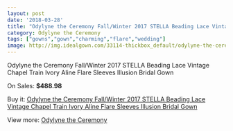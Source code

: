 ```yaml
---
layout: post
date: '2018-03-28'
title: "Odylyne the Ceremony Fall/Winter 2017 STELLA Beading Lace Vintage Chapel Train Ivory Aline Flare Sleeves Illusion Bridal Gown"
category: Odylyne the Ceremony
tags: ["gowns","gown","charming","flare","wedding"]
image: http://img.idealgown.com/33114-thickbox_default/odylyne-the-ceremony-fall-winter-2017-stella-beading-lace-vintage-chapel-train-ivory-aline-flare-sleeves-illusion-bridal-gown.jpg
---
```

Odylyne the Ceremony Fall/Winter 2017 STELLA Beading Lace Vintage Chapel Train Ivory Aline Flare Sleeves Illusion Bridal Gown

On Sales: **$488.98**
<a href="https://www.idealgown.com/en/odylyne-the-ceremony/11806-odylyne-the-ceremony-fall-winter-2017-stella-beading-lace-vintage-chapel-train-ivory-aline-flare-sleeves-illusion-bridal-gown.html"><amp-img layout="responsive" width="600" height="600" src="//img.idealgown.com/33114-thickbox_default/odylyne-the-ceremony-fall-winter-2017-stella-beading-lace-vintage-chapel-train-ivory-aline-flare-sleeves-illusion-bridal-gown.jpg" alt="Odylyne the Ceremony Fall/Winter 2017 STELLA Beading Lace Vintage Chapel Train Ivory Aline Flare Sleeves Illusion Bridal Gown 0" /></a>
<a href="https://www.idealgown.com/en/odylyne-the-ceremony/11806-odylyne-the-ceremony-fall-winter-2017-stella-beading-lace-vintage-chapel-train-ivory-aline-flare-sleeves-illusion-bridal-gown.html"><amp-img layout="responsive" width="600" height="600" src="//img.idealgown.com/33115-thickbox_default/odylyne-the-ceremony-fall-winter-2017-stella-beading-lace-vintage-chapel-train-ivory-aline-flare-sleeves-illusion-bridal-gown.jpg" alt="Odylyne the Ceremony Fall/Winter 2017 STELLA Beading Lace Vintage Chapel Train Ivory Aline Flare Sleeves Illusion Bridal Gown 1" /></a>

Buy it: [Odylyne the Ceremony Fall/Winter 2017 STELLA Beading Lace Vintage Chapel Train Ivory Aline Flare Sleeves Illusion Bridal Gown](https://www.idealgown.com/en/odylyne-the-ceremony/11806-odylyne-the-ceremony-fall-winter-2017-stella-beading-lace-vintage-chapel-train-ivory-aline-flare-sleeves-illusion-bridal-gown.html "Odylyne the Ceremony Fall/Winter 2017 STELLA Beading Lace Vintage Chapel Train Ivory Aline Flare Sleeves Illusion Bridal Gown")

View more: [Odylyne the Ceremony](https://www.idealgown.com/en/200-odylyne-the-ceremony "Odylyne the Ceremony")